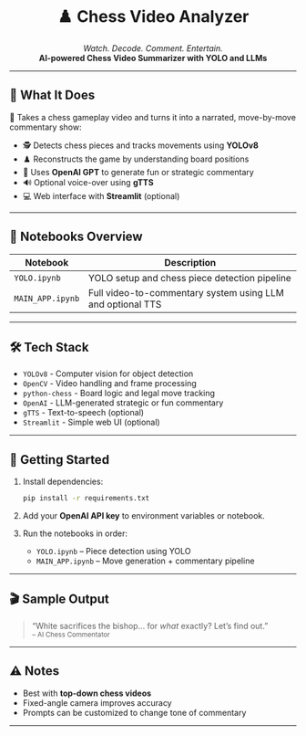 
<h1 align="center">♟️ Chess Video Analyzer</h1>
<p align="center">
  <em>Watch. Decode. Comment. Entertain.</em><br>
  <strong>AI-powered Chess Video Summarizer with YOLO and LLMs</strong>
</p>

---

## 🧠 What It Does

🎥 Takes a chess gameplay video and turns it into a narrated, move-by-move commentary show:

- 🕵️ Detects chess pieces and tracks movements using **YOLOv8**
- ♟️ Reconstructs the game by understanding board positions
- 🧠 Uses **OpenAI GPT** to generate fun or strategic commentary
- 🔊 Optional voice-over using **gTTS**
- 💻 Web interface with **Streamlit** (optional)

---

## 📁 Notebooks Overview

| Notebook         | Description                                                  |
|------------------|--------------------------------------------------------------|
| `YOLO.ipynb`| YOLO setup and chess piece detection pipeline                |
| `MAIN_APP.ipynb`| Full video-to-commentary system using LLM and optional TTS   |

---

## 🛠️ Tech Stack

- `YOLOv8` - Computer vision for object detection
- `OpenCV` - Video handling and frame processing
- `python-chess` - Board logic and legal move tracking
- `OpenAI` - LLM-generated strategic or fun commentary
- `gTTS` - Text-to-speech (optional)
- `Streamlit` - Simple web UI (optional)

---

## 🚀 Getting Started

1. Install dependencies:
   ```bash
   pip install -r requirements.txt
   ```

2. Add your **OpenAI API key** to environment variables or notebook.

3. Run the notebooks in order:
   - `YOLO.ipynb` – Piece detection using YOLO
   - `MAIN_APP.ipynb` – Move generation + commentary pipeline

---

## 🎬 Sample Output

> “White sacrifices the bishop… for *what* exactly? Let’s find out.”  
> <sub>– AI Chess Commentator</sub>

---

## ⚠️ Notes

- Best with **top-down chess videos**
- Fixed-angle camera improves accuracy
- Prompts can be customized to change tone of commentary

---
